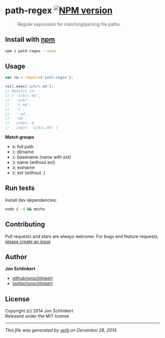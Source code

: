 # path-regex [![NPM version](https://badge.fury.io/js/path-regex.svg)](http://badge.fury.io/js/path-regex)

> Regular expression for matching/parsing file paths.

## Install with [npm](npmjs.org)

```bash
npm i path-regex --save
```

## Usage

```js
var re = require('path-regex');

re().exec('a/b/c.md');
// Results in:
// [ 'a/b/c.md',
//   'a/b/',
//   'c.md',
//   'c',
//   '.md',
//   'md',
//   index: 0,
//   input: 'a/b/c.md' ]
```

**Match groups**

- `0`: full path
- `1`: dirname
- `2`: basename (name with ext)
- `3`: name (without ext)
- `4`: extname
- `5`: ext (without .)


## Run tests

Install dev dependencies:

```bash
node i -d && mocha
```

## Contributing
Pull requests and stars are always welcome. For bugs and feature requests, [please create an issue](https://github.com/jonschlinkert/path-regex/issues)

## Author

**Jon Schlinkert**
 
+ [github/jonschlinkert](https://github.com/jonschlinkert)
+ [twitter/jonschlinkert](http://twitter.com/jonschlinkert) 

## License
Copyright (c) 2014 Jon Schlinkert  
Released under the MIT license

***

_This file was generated by [verb](https://github.com/assemble/verb) on December 28, 2014._
